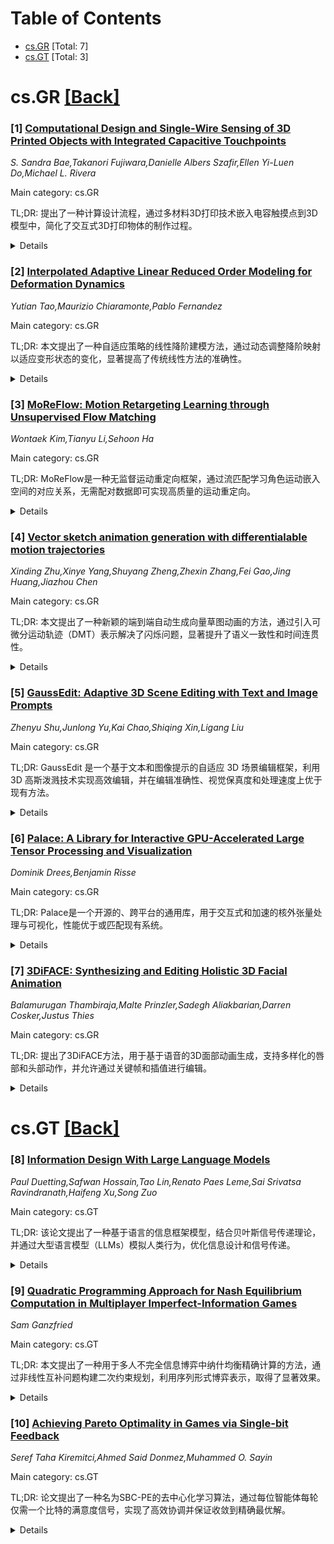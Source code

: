 <div id=toc></div>

# Table of Contents

- [cs.GR](#cs.GR) [Total: 7]
- [cs.GT](#cs.GT) [Total: 3]


<div id='cs.GR'></div>

# cs.GR [[Back]](#toc)

### [1] [Computational Design and Single-Wire Sensing of 3D Printed Objects with Integrated Capacitive Touchpoints](https://arxiv.org/abs/2509.25387)
*S. Sandra Bae,Takanori Fujiwara,Danielle Albers Szafir,Ellen Yi-Luen Do,Michael L. Rivera*

Main category: cs.GR

TL;DR: 提出了一种计算设计流程，通过多材料3D打印技术嵌入电容触摸点到3D模型中，简化了交互式3D打印物体的制作过程。


<details>
  <summary>Details</summary>
Motivation: 当前制作交互式3D打印物体需要复杂的3D设计和后期电子元件添加，多材料3D打印技术为解决这一问题提供了可能。

Method: 设计流程允许用户在3D模型表面定义触摸点，自动生成导电路径并优化电阻-电容延迟，实现单线或双线连接检测。

Result: 通过五项计算和传感性能评估（单线连接平均准确率达到93.35%）和六个应用示例展示了方法的有效性。

Conclusion: 该方法不仅支持现有应用（如原型设计），还展示了3D打印完全制造交互设备的潜力。

Abstract: Producing interactive 3D printed objects currently requires laborious 3D
design and post-instrumentation with off-the-shelf electronics. Multi-material
3D printing using conductive PLA presents opportunities to mitigate these
challenges. We present a computational design pipeline that embeds multiple
capacitive touchpoints into any 3D model that has a closed mesh without
self-intersection. With our pipeline, users define touchpoints on the 3D
object's surface to indicate interactive regions. Our pipeline then
automatically generates a conductive path to connect the touch regions. This
path is optimized to output unique resistor-capacitor delays when each region
is touched, resulting in all regions being able to be sensed through a
double-wire or single-wire connection. We illustrate our approach's utility
with five computational and sensing performance evaluations (achieving 93.35%
mean accuracy for single-wire) and six application examples. Our sensing
technique supports existing uses (e.g., prototyping) and highlights the growing
promise to produce interactive devices entirely with 3D printing.
  Project website: https://github.com/d-rep-lab/3dp-singlewire-sensing

</details>


### [2] [Interpolated Adaptive Linear Reduced Order Modeling for Deformation Dynamics](https://arxiv.org/abs/2509.25392)
*Yutian Tao,Maurizio Chiaramonte,Pablo Fernandez*

Main category: cs.GR

TL;DR: 本文提出了一种自适应策略的线性降阶建模方法，通过动态调整降阶映射以适应变形状态的变化，显著提高了传统线性方法的准确性。


<details>
  <summary>Details</summary>
Motivation: 传统的线性降阶建模方法因固定的线性化降阶映射而限制了其准确性，尤其是在处理复杂变形时。

Method: 采用自适应策略动态调整降阶映射，并结合历史位移基底与Grassmann插值技术，以处理大变形情况。

Result: 通过量化在线误差分析和定性比较验证，该方法在保持计算成本的同时显著提升了准确性。

Conclusion: 提出的自适应线性降阶建模方法在准确性上优于传统PCA基线性降阶建模，适用于复杂变形场景。

Abstract: Linear reduced-order modeling (ROM) is widely used for efficient simulation
of deformation dynamics, but its accuracy is often limited by the fixed
linearization of the reduced mapping. We propose a new adaptive strategy for
linear ROM that allows the reduced mapping to vary dynamically in response to
the evolving deformation state, significantly improving accuracy over
traditional linear approaches. To further handle large deformations, we
introduce a historical displacement basis combined with Grassmann
interpolation, enabling the system to recover robustly even in challenging
scenarios. We evaluate our method through quantitative online-error analysis
and qualitative comparisons with principal component analysis (PCA)-based
linear ROM simulations, demonstrating substantial accuracy gains while
preserving comparable computational costs.

</details>


### [3] [MoReFlow: Motion Retargeting Learning through Unsupervised Flow Matching](https://arxiv.org/abs/2509.25600)
*Wontaek Kim,Tianyu Li,Sehoon Ha*

Main category: cs.GR

TL;DR: MoReFlow是一种无监督运动重定向框架，通过流匹配学习角色运动嵌入空间的对应关系，无需配对数据即可实现高质量的运动重定向。


<details>
  <summary>Details</summary>
Motivation: 现有的运动重定向方法依赖手工约束或配对数据集，限制了其适用性和灵活性，尤其是在非人形角色或特定领域目标（如风格保留或任务空间对齐）方面。

Method: MoReFlow分为两阶段：首先使用VQ-VAE训练角色的标记化运动嵌入，生成紧凑的潜在表示；然后通过条件耦合的流匹配对齐角色的潜在空间，学习有条件和无条件的匹配。

Result: 实验表明，MoReFlow能在多样角色和任务中生成高质量运动，相比基线方法具有更好的可控性、泛化能力和运动真实性。

Conclusion: MoReFlow提供了一种无需配对数据的灵活且可逆的运动重定向方法，显著提升了运动重定向的质量和适用性。

Abstract: Motion retargeting holds a premise of offering a larger set of motion data
for characters and robots with different morphologies. Many prior works have
approached this problem via either handcrafted constraints or paired motion
datasets, limiting their applicability to humanoid characters or narrow
behaviors such as locomotion. Moreover, they often assume a fixed notion of
retargeting, overlooking domain-specific objectives like style preservation in
animation or task-space alignment in robotics. In this work, we propose
MoReFlow, Motion Retargeting via Flow Matching, an unsupervised framework that
learns correspondences between characters' motion embedding spaces. Our method
consists of two stages. First, we train tokenized motion embeddings for each
character using a VQ-VAE, yielding compact latent representations. Then, we
employ flow matching with conditional coupling to align the latent spaces
across characters, which simultaneously learns conditioned and unconditioned
matching to achieve robust but flexible retargeting. Once trained, MoReFlow
enables flexible and reversible retargeting without requiring paired data.
Experiments demonstrate that MoReFlow produces high-quality motions across
diverse characters and tasks, offering improved controllability,
generalization, and motion realism compared to the baselines.

</details>


### [4] [Vector sketch animation generation with differentialable motion trajectories](https://arxiv.org/abs/2509.25857)
*Xinding Zhu,Xinye Yang,Shuyang Zheng,Zhexin Zhang,Fei Gao,Jing Huang,Jiazhou Chen*

Main category: cs.GR

TL;DR: 本文提出了一种新颖的端到端自动生成向量草图动画的方法，通过引入可微分运动轨迹（DMT）表示解决了闪烁问题，显著提升了语义一致性和时间连贯性。


<details>
  <summary>Details</summary>
Motivation: 视频草图动画生成因其时间连贯性要求而具有挑战性。本文旨在通过全局梯度传播和显式空间建模，解决现有方法的闪烁问题并提升生成质量。

Method: 采用可微分运动轨迹（DMT）表示，基于多项式轨迹描述笔画控制点的帧间运动，并使用Bernstein基平衡参数敏感性，辅以稀疏轨迹点进行显式空间建模。

Result: 在DAVIS和LVOS数据集上的评估显示，该方法优于现有技术。3D模型和文本到视频数据的跨域验证证明了其稳健性和兼容性。

Conclusion: DMT方法通过全局语义梯度传播和显式空间建模，显著提升了草图动画的时间连贯性和生成质量，具备跨域应用的潜力。

Abstract: Sketching is a direct and inexpensive means of visual expression. Though
image-based sketching has been well studied, video-based sketch animation
generation is still very challenging due to the temporal coherence requirement.
In this paper, we propose a novel end-to-end automatic generation approach for
vector sketch animation. To solve the flickering issue, we introduce a
Differentiable Motion Trajectory (DMT) representation that describes the
frame-wise movement of stroke control points using differentiable
polynomial-based trajectories. DMT enables global semantic gradient propagation
across multiple frames, significantly improving the semantic consistency and
temporal coherence, and producing high-framerate output. DMT employs a
Bernstein basis to balance the sensitivity of polynomial parameters, thus
achieving more stable optimization. Instead of implicit fields, we introduce
sparse track points for explicit spatial modeling, which improves efficiency
and supports long-duration video processing. Evaluations on DAVIS and LVOS
datasets demonstrate the superiority of our approach over SOTA methods.
Cross-domain validation on 3D models and text-to-video data confirms the
robustness and compatibility of our approach.

</details>


### [5] [GaussEdit: Adaptive 3D Scene Editing with Text and Image Prompts](https://arxiv.org/abs/2509.26055)
*Zhenyu Shu,Junlong Yu,Kai Chao,Shiqing Xin,Ligang Liu*

Main category: cs.GR

TL;DR: GaussEdit 是一个基于文本和图像提示的自适应 3D 场景编辑框架，利用 3D 高斯泼溅技术实现高效编辑，并在编辑准确性、视觉保真度和处理速度上优于现有方法。


<details>
  <summary>Details</summary>
Motivation: 传统 3D 场景编辑方法在编辑准确性、效率和用户驱动的细节处理上存在不足，GaussEdit 旨在通过自适应优化和高质量纹理合成解决这些问题。

Method: GaussEdit 采用三阶段流程：初始化 3D 高斯以保障编辑质量；通过自适应全局-局部优化平衡场景一致性和局部细节；使用图像到图像合成技术增强纹理。

Result: 实验结果表明，GaussEdit 在编辑准确性、视觉保真度和处理速度上优于现有方法，能成功将用户指定的概念嵌入 3D 场景。

Conclusion: GaussEdit 是一个强大且高效的 3D 场景编辑工具，显著优化了传统方法，适用于用户驱动的详细编辑需求。

Abstract: This paper presents GaussEdit, a framework for adaptive 3D scene editing
guided by text and image prompts. GaussEdit leverages 3D Gaussian Splatting as
its backbone for scene representation, enabling convenient Region of Interest
selection and efficient editing through a three-stage process. The first stage
involves initializing the 3D Gaussians to ensure high-quality edits. The second
stage employs an Adaptive Global-Local Optimization strategy to balance global
scene coherence and detailed local edits and a category-guided regularization
technique to alleviate the Janus problem. The final stage enhances the texture
of the edited objects using a sophisticated image-to-image synthesis technique,
ensuring that the results are visually realistic and align closely with the
given prompts. Our experimental results demonstrate that GaussEdit surpasses
existing methods in editing accuracy, visual fidelity, and processing speed. By
successfully embedding user-specified concepts into 3D scenes, GaussEdit is a
powerful tool for detailed and user-driven 3D scene editing, offering
significant improvements over traditional methods.

</details>


### [6] [Palace: A Library for Interactive GPU-Accelerated Large Tensor Processing and Visualization](https://arxiv.org/abs/2509.26213)
*Dominik Drees,Benjamin Risse*

Main category: cs.GR

TL;DR: Palace是一个开源的、跨平台的通用库，用于交互式和加速的核外张量处理与可视化，性能优于或匹配现有系统。


<details>
  <summary>Details</summary>
Motivation: 科学领域中张量数据集（二维、三维或更高维）的数据量不断增加，需要高效的核外处理和可视化解决方案，尽管目前多为专用方案。

Method: Palace采用高性能异步并发架构和简单的计算图接口，支持在工作站硬件上交互式开发核外处理管道。

Result: Palace在体积渲染和分层随机游走分割的基准测试中表现优异，适用于从2D图像到4D时间序列数据集的张量处理。

Conclusion: Palace是一个强大的工具，为大规模张量数据处理提供了高效的交互式和加速解决方案。

Abstract: Tensor datasets (two-, three-, or higher-dimensional) are fundamental to many
scientific fields utilizing imaging or simulation technologies. Advances in
these methods have led to ever-increasing data sizes and, consequently,
interest and development of out-of-core processing and visualization
techniques, although mostly as specialized solutions. Here we present Palace,
an open-source, cross-platform, general-purpose library for interactive and
accelerated out-of-core tensor processing and visualization. Through a
high-performance asynchronous concurrent architecture and a simple
compute-graph interface, Palace enables the interactive development of
out-of-core pipelines on workstation hardware. We demonstrate on benchmarks
that Palace outperforms or matches state-of-the-art systems for volume
rendering and hierarchical random-walker segmentation and demonstrate
applicability in use cases involving tensors from 2D images up to 4D time
series datasets.

</details>


### [7] [3DiFACE: Synthesizing and Editing Holistic 3D Facial Animation](https://arxiv.org/abs/2509.26233)
*Balamurugan Thambiraja,Malte Prinzler,Sadegh Aliakbarian,Darren Cosker,Justus Thies*

Main category: cs.GR

TL;DR: 提出了3DiFACE方法，用于基于语音的3D面部动画生成，支持多样化的唇部和头部动作，并允许通过关键帧和插值进行编辑。


<details>
  <summary>Details</summary>
Motivation: 现有的语音驱动3D面部动画方法难以生成个性化的动画，且编辑复杂耗时。此外，现有方法无法编辑或重新生成部分动画，且忽视了单一音频输入可能对应多种唇部和头部动作的事实。

Method: 3DiFACE采用全卷积扩散模型，利用训练语料中的多样化音素，并结合说话风格个性化和稀疏引导的运动扩散技术，实现精确控制和编辑。

Result: 定量和定性评估表明，3DiFACE能从单一音频输入生成并编辑多样化的3D面部动画，且在保真度和多样性之间实现灵活控制。

Conclusion: 3DiFACE为解决当前3D面部动画生成和编辑的挑战提供了一种创新方法，支持多样化和精确控制的动画生成。

Abstract: Creating personalized 3D animations with precise control and realistic head
motions remains challenging for current speech-driven 3D facial animation
methods. Editing these animations is especially complex and time consuming,
requires precise control and typically handled by highly skilled animators.
Most existing works focus on controlling style or emotion of the synthesized
animation and cannot edit/regenerate parts of an input animation. They also
overlook the fact that multiple plausible lip and head movements can match the
same audio input. To address these challenges, we present 3DiFACE, a novel
method for holistic speech-driven 3D facial animation. Our approach produces
diverse plausible lip and head motions for a single audio input and allows for
editing via keyframing and interpolation. Specifically, we propose a
fully-convolutional diffusion model that can leverage the viseme-level
diversity in our training corpus. Additionally, we employ a speaking-style
personalization and a novel sparsely-guided motion diffusion to enable precise
control and editing. Through quantitative and qualitative evaluations, we
demonstrate that our method is capable of generating and editing diverse
holistic 3D facial animations given a single audio input, with control between
high fidelity and diversity. Code and models are available here:
https://balamuruganthambiraja.github.io/3DiFACE

</details>


<div id='cs.GT'></div>

# cs.GT [[Back]](#toc)

### [8] [Information Design With Large Language Models](https://arxiv.org/abs/2509.25565)
*Paul Duetting,Safwan Hossain,Tao Lin,Renato Paes Leme,Sai Srivatsa Ravindranath,Haifeng Xu,Song Zuo*

Main category: cs.GT

TL;DR: 该论文提出了一种基于语言的信息框架模型，结合贝叶斯信号传递理论，并通过大型语言模型（LLMs）模拟人类行为，优化信息设计和信号传递。


<details>
  <summary>Details</summary>
Motivation: 传统信息设计依赖贝叶斯信号模型，但行为经济学表明信息框架对人类决策影响深远，因此需要一种结合语言框架和非贝叶斯影响的模型。

Method: 论文提出一个理论模型，利用LLMs作为语言框架到信念的映射工具，并通过爬山算法优化语言空间。

Result: 研究在营销案例中验证了该方法的有效性，并通过分析和人工评估证明了其优化效果。

Conclusion: 通过结合语言框架和贝叶斯信号传递，论文为信息设计提供了一种新方法，并证明了LLMs在此类问题中的实用价值。

Abstract: Information design is typically studied through the lens of Bayesian
signaling, where signals shape beliefs based on their correlation with the true
state of the world. However, Behavioral Economics and Psychology emphasize that
human decision-making is more complex and can depend on how information is
framed. This paper formalizes a language-based notion of framing and bridges
this to the popular Bayesian-persuasion model. We model framing as a possibly
non-Bayesian, linguistic way to influence a receiver's belief, while a
signaling (or recommendation) scheme can further refine this belief in the
classic Bayesian way. A key challenge in systematically optimizing in this
framework is the vast space of possible framings and the difficulty of
predicting their effects on receivers. Based on growing evidence that Large
Language Models (LLMs) can effectively serve as proxies for human behavior, we
formulate a theoretical model based on access to a framing-to-belief oracle.
This model then enables us to precisely characterize when solely optimizing
framing or jointly optimizing framing and signaling is tractable. We
substantiate our theoretical analysis with an empirical algorithm that
leverages LLMs to (1) approximate the framing-to-belief oracle, and (2)
optimize over language space using a hill-climbing method. We apply this to two
marketing-inspired case studies and validate the effectiveness through
analytical and human evaluation.

</details>


### [9] [Quadratic Programming Approach for Nash Equilibrium Computation in Multiplayer Imperfect-Information Games](https://arxiv.org/abs/2509.25618)
*Sam Ganzfried*

Main category: cs.GT

TL;DR: 本文提出了一种用于多人不完全信息博弈中纳什均衡精确计算的方法，通过非线性互补问题构建二次约束规划，利用序列形式博弈表示，取得了显著效果。


<details>
  <summary>Details</summary>
Motivation: 尽管在大型双人零和不完全信息博弈中，反事实遗憾最小化和虚拟博弈等方法具有收敛保证，但这些方法在多人博弈中无法保证收敛到纳什均衡。因此，本文旨在填补这一空白。

Method: 提出了一种基于序列形式博弈表示的非线性互补问题构建的二次约束规划方法，利用了非凸二次规划求解的最新进展。

Result: 该算法在去除劣势动作后能快速求解三人库恩扑克博弈，并且在计算效率和精确性上优于Gambit软件套件中的其他算法。

Conclusion: 本文方法不仅能够高效精确地解决多人不完全信息博弈问题，还为多人策略形式博弈中的纳什均衡计算提供了新思路。

Abstract: There has been significant recent progress in algorithms for approximation of
Nash equilibrium in large two-player zero-sum imperfect-information games and
exact computation of Nash equilibrium in multiplayer strategic-form games.
While counterfactual regret minimization and fictitious play are scalable to
large games and have convergence guarantees in two-player zero-sum games, they
do not guarantee convergence to Nash equilibrium in multiplayer games. We
present an approach for exact computation of Nash equilibrium in multiplayer
imperfect-information games that solves a quadratically-constrained program
based on a nonlinear complementarity problem formulation from the sequence-form
game representation. This approach capitalizes on recent advances for solving
nonconvex quadratic programs. Our algorithm is able to quickly solve
three-player Kuhn poker after removal of dominated actions. Of the available
algorithms in the Gambit software suite, only the logit quantal response
approach is successfully able to solve the game; however, the approach takes
longer than our algorithm and also involves a degree of approximation. Our
formulation also leads to a new approach for computing Nash equilibrium in
multiplayer strategic-form games which we demonstrate to outperform a previous
quadratically-constrained program formulation.

</details>


### [10] [Achieving Pareto Optimality in Games via Single-bit Feedback](https://arxiv.org/abs/2509.25921)
*Seref Taha Kiremitci,Ahmed Said Donmez,Muhammed O. Sayin*

Main category: cs.GT

TL;DR: 论文提出了一种名为SBC-PE的去中心化学习算法，通过每位智能体每轮仅需一个比特的满意度信号，实现了高效协调并保证收敛到精确最优解。


<details>
  <summary>Details</summary>
Motivation: 在多智能体系统中，高效的协调往往伴随着高通信开销或低收敛速度，这使得可扩展的福利优化变得困难。

Method: 论文提出了一种名为SBC-PE的去中心化学习算法，每位智能体每轮仅需发送一个比特的满意度信号。

Result: 研究表明，SBC-PE能够在任意有限游戏中收敛到精确最优解，并显示出预期的遗憾增长仅为对数的O(log T)。

Conclusion: 这些结果表明，在极少的通信约束下，可扩展的福利优化是可以实现的。

Abstract: Efficient coordination in multi-agent systems often incurs high communication
overhead or slow convergence rates, making scalable welfare optimization
difficult. We propose Single-Bit Coordination Dynamics for Pareto-Efficient
Outcomes (SBC-PE), a decentralized learning algorithm requiring only a
single-bit satisfaction signal per agent each round. Despite this extreme
efficiency, SBC-PE guarantees convergence to the exact optimal solution in
arbitrary finite games. We establish explicit regret bounds, showing expected
regret grows only logarithmically with the horizon, i.e., O(log T). Compared
with prior payoff-based or bandit-style rules, SBC-PE uniquely combines minimal
signaling, general applicability, and finite-time guarantees. These results
show scalable welfare optimization is achievable under minimal communication
constraints.

</details>
